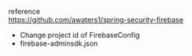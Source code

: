 reference  
https://github.com/awaters1/spring-security-firebase

- Change project id of FirebaseConfig  
- firebase-adminsdk.json
